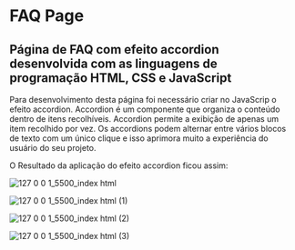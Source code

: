 <h1> FAQ Page </h1>
<h2>Página de FAQ com <strong>efeito accordion</strong> desenvolvida com as linguagens de programação HTML, CSS e JavaScript</h2>
<p>Para desenvolvimento desta página foi necessário criar no JavaScrip o efeito accordion. Accordion é um componente que organiza o conteúdo dentro de itens recolhíveis. Accordion permite a exibição de apenas um item recolhido por vez. Os accordions podem alternar entre vários blocos de texto com um único clique e isso aprimora muito a experiência do usuário do seu projeto.</P>
<p>O Resultado da aplicação do efeito accordion ficou assim:</p>

![127 0 0 1_5500_index html](https://user-images.githubusercontent.com/116317572/219688020-b3f15690-eb3f-46fd-b084-5725783b69a0.png)

![127 0 0 1_5500_index html (1)](https://user-images.githubusercontent.com/116317572/219688052-9096fe20-3e7d-4aa2-bcbf-181473a67139.png)

![127 0 0 1_5500_index html (2)](https://user-images.githubusercontent.com/116317572/219688087-2a7e9b67-5b41-4f1b-97fa-331f6902c748.png)

![127 0 0 1_5500_index html (3)](https://user-images.githubusercontent.com/116317572/219688103-ffec24fc-c84d-470c-b129-a421f300b8eb.png)
